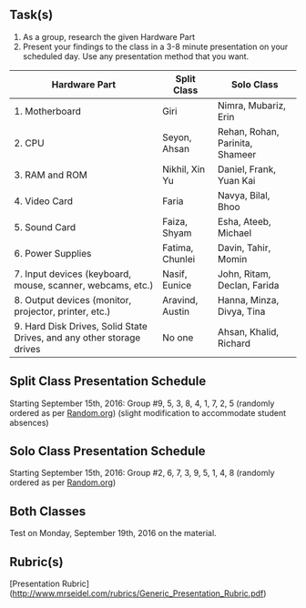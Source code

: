 Task(s)
-------
1. As a group, research the given Hardware Part
2. Present your findings to the class in a 3-8 minute presentation on your scheduled day.  Use any presentation method that you want.

| Hardware Part | Split Class | Solo Class |
|---|---|---|
| 1. Motherboard |  Giri |  Nimra, Mubariz, Erin | 
| 2. CPU | Seyon, Ahsan  | Rehan, Rohan, Parinita, Shameer  | 
| 3. RAM and ROM | Nikhil, Xin Yu  | Daniel, Frank, Yuan Kai | 
| 4. Video Card | Faria | Navya, Bilal, Bhoo | 
| 5. Sound Card | Faiza, Shyam | Esha, Ateeb, Michael | 
| 6. Power Supplies | Fatima, Chunlei | Davin, Tahir, Momin | 
| 7. Input devices (keyboard, mouse, scanner, webcams, etc.) | Nasif, Eunice |  John, Ritam, Declan, Farida | 
| 8. Output devices (monitor, projector, printer, etc.) | Aravind, Austin |  Hanna, Minza, Divya, Tina | 
| 9. Hard Disk Drives, Solid State Drives, and any other storage drives | No one | Ahsan, Khalid, Richard  | 


Split Class Presentation Schedule
------------------
Starting September 15th, 2016:
Group #9, 5, 3, 8, 4, 1, 7, 2, 5 (randomly ordered as per [Random.org](https://www.random.org/lists/)) (slight modification to accommodate student absences)

Solo Class Presentation Schedule
------------------
Starting September 15th, 2016:
Group #2, 6, 7, 3, 9, 5, 1, 4, 8 (randomly ordered as per [Random.org](https://www.random.org/lists/))


Both Classes
------------
Test on Monday, September 19th, 2016 on the material.

Rubric(s)
---------
[Presentation Rubric] (http://www.mrseidel.com/rubrics/Generic_Presentation_Rubric.pdf)
